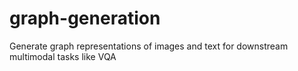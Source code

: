 # graph-generation
Generate graph representations of images and text for downstream multimodal tasks like VQA
